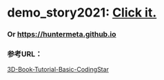 # demo_story2021:   <a href="https://huntermeta.github.io" target="_blank">Click it.</a>
###   Or https://huntermeta.github.io
### 参考URL：
<a href="https://github.com/codingstar-jason/3D-Book-Tutorial-Basic-CodingStar" target="_blank">3D-Book-Tutorial-Basic-CodingStar</a>

